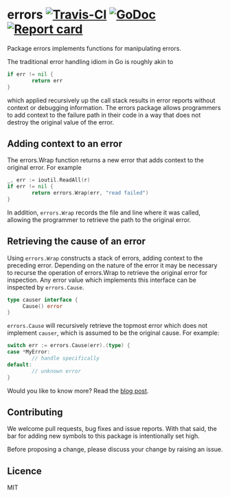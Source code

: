 # errors [![Travis-CI](https://travis-ci.org/pkg/errors.svg)](https://travis-ci.org/pkg/errors) [![GoDoc](https://godoc.org/github.com/pkg/errors?status.svg)](http://godoc.org/github.com/pkg/errors) [![Report card](https://goreportcard.com/badge/github.com/pkg/errors)](https://goreportcard.com/report/github.com/pkg/errors)

Package errors implements functions for manipulating errors.

The traditional error handling idiom in Go is roughly akin to
```go
if err != nil {
        return err
}
```
which applied recursively up the call stack results in error reports without context or debugging information. The errors package allows programmers to add context to the failure path in their code in a way that does not destroy the original value of the error.

## Adding context to an error

The errors.Wrap function returns a new error that adds context to the original error. For example
```go
_, err := ioutil.ReadAll(r)
if err != nil {
        return errors.Wrap(err, "read failed")
}
```
In addition, `errors.Wrap` records the file and line where it was called, allowing the programmer to retrieve the path to the original error.

## Retrieving the cause of an error

Using `errors.Wrap` constructs a stack of errors, adding context to the preceding error. Depending on the nature of the error it may be necessary to recurse the operation of errors.Wrap to retrieve the original error for inspection. Any error value which implements this interface can be inspected by `errors.Cause`.
```go
type causer interface {
     Cause() error
}
```
`errors.Cause` will recursively retrieve the topmost error which does not implement `causer`, which is assumed to be the original cause. For example:
```go
switch err := errors.Cause(err).(type) {
case *MyError:
        // handle specifically
default:
        // unknown error
}
```

Would you like to know more? Read the [blog post](http://dave.cheney.net/2016/04/27/dont-just-check-errors-handle-them-gracefully).

## Contributing

We welcome pull requests, bug fixes and issue reports. With that said, the bar for adding new symbols to this package is intentionally set high.

Before proposing a change, please discuss your change by raising an issue.

## Licence

MIT
